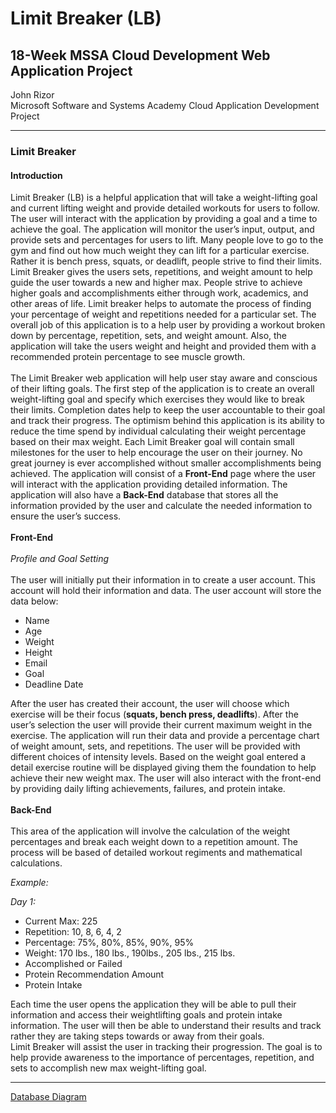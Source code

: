 # Limit Breaker (LB) 
## 18-Week MSSA Cloud Development Web Application Project 


John Rizor\
Microsoft Software and Systems Academy
Cloud Application Development Project

-------

### Limit Breaker

#### Introduction

Limit Breaker (LB) is a helpful application that will take a weight-lifting goal and current lifting weight and provide detailed workouts for users to follow. The user will interact with the application by providing a goal and a time to achieve the goal. The application will monitor the user’s input, output, and provide sets and percentages for users to lift. Many people love to go to the gym and find out how much weight they can lift for a particular exercise. Rather it is bench press, squats, or deadlift, people strive to find their limits. Limit Breaker gives the users sets, repetitions, and weight amount to help guide the user towards a new and higher max. People strive to achieve higher goals and accomplishments either through work, academics, and other areas of life. Limit breaker helps to automate the process of finding your percentage of weight and repetitions needed for a particular set. The overall job of this application is to a help user by providing a workout broken down by percentage, repetition, sets, and weight amount. Also, the application will take the users weight and height and provided them with a recommended protein percentage to see muscle growth.\
\
The Limit Breaker web application will help user stay aware and conscious of their lifting goals. The first step of the application is to create an overall weight-lifting goal and specify which exercises they would like to break their limits. Completion dates help to keep the user accountable to their goal and track their progress. The optimism behind this application is its ability to reduce the time spend by individual calculating their weight percentage based on their max weight. Each Limit Breaker goal will contain small milestones for the user to help encourage the user on their journey. No great journey is ever accomplished without smaller accomplishments being achieved. The application will consist of a **Front-End** page where the user will interact with the application providing detailed information. The application will also have a **Back-End** database that stores all the information provided by the user and calculate the needed information to ensure the user’s success.\
\
**Front-End**\
\
*Profile and Goal Setting*\
\
The user will initially put their information in to create a user account. This account will hold their information and data. The user account will store the data below:

-	Name
-	Age
-	Weight
-	Height
-	Email
-	Goal
-	Deadline Date

After the user has created their account, the user will choose which exercise will be their focus (**squats, bench press, deadlifts**). After the user’s selection the user will provide their current maximum weight in the exercise. The application will run their data and provide a percentage chart of weight amount, sets, and repetitions. The user will be provided with different choices of intensity levels. Based on the weight goal entered a detail exercise routine will be displayed giving them the foundation to help achieve their new weight max. The user will also interact with the front-end by providing daily lifting achievements, failures, and protein intake. 
\
\
**Back-End**\
\
This area of the application will involve the calculation of the weight percentages and break each weight down to a repetition amount. The process will be based of detailed workout regiments and mathematical calculations.

*Example:*

*Day 1:*
-	Current Max: 225
-	Repetition: 10, 8, 6, 4, 2
-	Percentage: 75%, 80%, 85%, 90%, 95%
-	Weight: 170 lbs., 180 lbs., 190lbs., 205 lbs., 215 lbs.
-	Accomplished or Failed
-	Protein Recommendation Amount
-	Protein Intake 

Each time the user opens the application they will be able to pull their information and access their weightlifting goals and protein intake information. The user will then be able to understand their results and track rather they are taking steps towards or away from their goals.
\
Limit Breaker will assist the user in tracking their progression. The goal is to help provide awareness to the importance of percentages, repetition, and sets to accomplish new max weight-lifting goal. 
 

---

[Database Diagram](TPTDatabaseDiagram.png)

